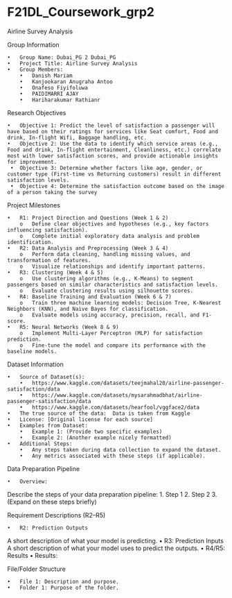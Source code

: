 # F21DL_Coursework_grp2
Airline Survey Analysis

Group Information

	•	Group Name: Dubai_PG 2 Dubai_PG
	•	Project Title: Airline Survey Analysis
	•	Group Members:
		•	Danish Mariam
		•	Kanjookaran Anugraha Antoo
		•	Onafeso Fiyifoluwa
		•	PAIDIMARRI AJAY
		•	Hariharakumar Rathianr

Research Objectives

	•	Objective 1: Predict the level of satisfaction a passenger will have based on their ratings for services like Seat comfort, Food and drink, In-flight Wifi, Baggage handling, etc.
	•	Objective 2: Use the data to identify which service areas (e.g., Food and drink, In-flight entertainment, Cleanliness, etc.) correlate most with lower satisfaction scores, and provide actionable insights for improvement.
	 •	Objective 3: Determine whether factors like age, gender, or customer type (First-time vs Returning customers) result in different satisfaction levels.
	 •	Objective 4: Determine the satisfaction outcome based on the image of a person taking the survey

Project Milestones

	•	R1: Project Direction and Questions (Week 1 & 2)
		o	Define clear objectives and hypotheses (e.g., key factors influencing satisfaction).
		o	Complete initial exploratory data analysis and problem identification.
	•	R2: Data Analysis and Preprocessing (Week 3 & 4)
		o	Perform data cleaning, handling missing values, and transformation of features.
		o	Visualize relationships and identify important patterns.
	•	R3: Clustering (Week 4 & 5)
		o	Use clustering algorithms (e.g., K-Means) to segment passengers based on similar characteristics and satisfaction levels.
		o	Evaluate clustering results using silhouette scores.
	•	R4: Baseline Training and Evaluation (Week 6 & 7)
		o	Train three machine learning models: Decision Tree, K-Nearest Neighbors (KNN), and Naive Bayes for classification.
		o	Evaluate models using accuracy, precision, recall, and F1-score.
	•	R5: Neural Networks (Week 8 & 9)
		o	Implement Multi-Layer Perceptron (MLP) for satisfaction prediction.
		o	Fine-tune the model and compare its performance with the baseline models.


Dataset Information

	•	Source of Dataset(s):
 		•	https://www.kaggle.com/datasets/teejmahal20/airline-passenger-satisfaction/data
		•	https://www.kaggle.com/datasets/mysarahmadbhat/airline-passenger-satisfaction/data
		•	https://www.kaggle.com/datasets/hearfool/vggface2/data
	•	The true source of the data:  Data is taken from Kaggle
	•	License: [Original license for each source]
	•	Examples from Dataset:
		•	Example 1: (Provide two specific examples)
		•	Example 2: (Another example nicely formatted)
	•	Additional Steps:
		•	Any steps taken during data collection to expand the dataset.
		•	Any metrics associated with these steps (if applicable).

Data Preparation Pipeline

	•	Overview:
Describe the steps of your data preparation pipeline:
	1.	Step 1
	2.	Step 2
	3.	(Expand on these steps briefly)

Requirement Descriptions (R2–R5)

	•	R2: Prediction Outputs
A short description of what your model is predicting.
	•	R3: Prediction Inputs
A short description of what your model uses to predict the outputs.
	•	R4/R5: Results
	•	Results:

File/Folder Structure

	•	File 1: Description and purpose.
	•	Folder 1: Purpose of the folder.


 
